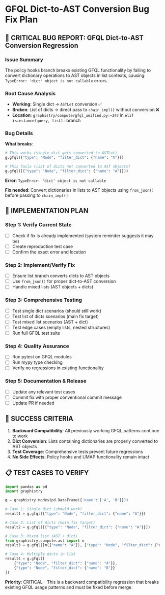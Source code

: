 # GFQL Dict-to-AST Conversion Bug Fix Plan

## 🐛 CRITICAL BUG REPORT: GFQL Dict-to-AST Conversion Regression

### Issue Summary
The policy hooks branch breaks existing GFQL functionality by failing to convert dictionary operations to AST objects in list contexts, causing `TypeError: 'dict' object is not callable` errors.

### Root Cause Analysis
- **Working**: Single dict → `ASTLet` conversion ✅
- **Broken**: List of dicts → direct pass to `chain_impl()` without conversion ❌
- **Location**: `graphistry/compute/gfql_unified.py:~247` in `elif isinstance(query, list):` branch

### Bug Details
**What breaks**:
```python
# This works (single dict gets converted to ASTLet)
g.gfql({"type": "Node", "filter_dict": {"name": "A"}})

# This fails (list of dicts not converted to AST objects)
g.gfql([{"type": "Node", "filter_dict": {"name": "A"}}])
```

**Error**: `TypeError: 'dict' object is not callable`

**Fix needed**: Convert dictionaries in lists to AST objects using `from_json()` before passing to `chain_impl()`

## 🔧 IMPLEMENTATION PLAN

### Step 1: Verify Current State
- [ ] Check if fix is already implemented (system reminder suggests it may be)
- [ ] Create reproduction test case
- [ ] Confirm the exact error and location

### Step 2: Implement/Verify Fix
- [ ] Ensure list branch converts dicts to AST objects
- [ ] Use `from_json()` for proper dict-to-AST conversion
- [ ] Handle mixed lists (AST objects + dicts)

### Step 3: Comprehensive Testing
- [ ] Test single dict scenarios (should still work)
- [ ] Test list of dicts scenarios (main fix target)
- [ ] Test mixed list scenarios (AST + dict)
- [ ] Test edge cases (empty lists, nested structures)
- [ ] Run full GFQL test suite

### Step 4: Quality Assurance
- [ ] Run pytest on GFQL modules
- [ ] Run mypy type checking
- [ ] Verify no regressions in existing functionality

### Step 5: Documentation & Release
- [ ] Update any relevant test cases
- [ ] Commit fix with proper conventional commit message
- [ ] Update PR if needed

## 🎯 SUCCESS CRITERIA

1. **Backward Compatibility**: All previously working GFQL patterns continue to work
2. **Dict Conversion**: Lists containing dictionaries are properly converted to AST objects
3. **Test Coverage**: Comprehensive tests prevent future regressions
4. **No Side Effects**: Policy hooks and UMAP functionality remain intact

## 📋 TEST CASES TO VERIFY

```python
import pandas as pd
import graphistry

g = graphistry.nodes(pd.DataFrame({'name': ['A', 'B']}))

# Case 1: Single dict (should work)
result1 = g.gfql({"type": "Node", "filter_dict": {"name": "A"}})

# Case 2: List of dicts (main fix target)
result2 = g.gfql([{"type": "Node", "filter_dict": {"name": "A"}}])

# Case 3: Mixed list (AST + dict)
from graphistry.compute.ast import n
result3 = g.gfql([n({"name": "A"}), {"type": "Node", "filter_dict": {"name": "B"}}])

# Case 4: Multiple dicts in list
result4 = g.gfql([
    {"type": "Node", "filter_dict": {"name": "A"}},
    {"type": "Node", "filter_dict": {"name": "B"}}
])
```

**Priority**: CRITICAL - This is a backward compatibility regression that breaks existing GFQL usage patterns and must be fixed before merge.